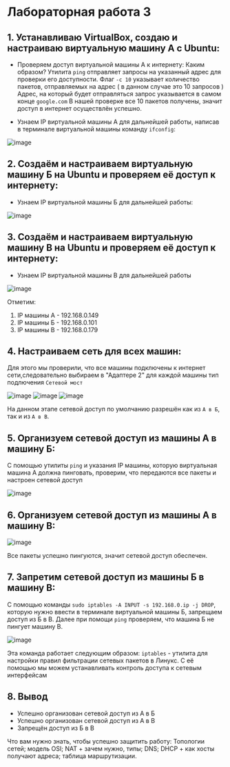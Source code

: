 # Лабораторная работа 3
## 1. Устанавливаю VirtualBox, создаю и настраиваю виртуальную машину А с Ubuntu:

- Проверяем доступ виртуальной машины А к интернету:
Каким образом?
Утилита `ping` отправляет запросы на указанный адрес для проверки его доступности.
Флаг `-с 10` указывает количество пакетов, отправляемых на адрес ( в данном случае это 10 запросов )
Адрес, на который будет отправляться запрос указывается в самом конце `google.com`
В нашей проверке все 10 пакетов получены, значит доступ в интернет осуществлён успешно.

-  Узнаем IP виртуальной машины А для дальнейшей работы, написав в терминале виртуальной машины команду `ifconfig`:

![image](SCRIN1.png)

## 2. Создаём и настраиваем виртуальную машину Б на Ubuntu и проверяем её доступ к интернету:

- Узнаем IP виртуальной машины Б для дальнейшей работы:

![image](SCRIN2.png)

## 3. Создаём и настраиваем виртуальную машину В на Ubuntu и проверяем её доступ к интернету:
   
- Узнаем IP виртуальной машины В для дальнейшей работы

![image](SCRIN3.png)

Отметим:
1) IP машины А - 192.168.0.149
2) IP машины Б - 192.168.0.101
3) IP машины В - 192.168.0.179

## 4. Настраиваем сеть для всех машин:

Для этого мы проверили, что все машины подключены к интернет сети,следовательно выбираем в "Адаптере 2" для каждой машины тип подлючения `Сетевой мост`

![image](SCRIN4.png)
![image](SCRIN5.png)
![image](SCRIN6.png)

На данном этапе сетевой доступ по умолчанию разрешён как из `А в Б`, так и из `А в В`.

## 5. Организуем сетевой доступ из машины А в машину Б:
С помощью утилиты `ping` и указания IP машины, которую виртуальная машина А должна пинговать, проверим, что передаются все пакеты и настроен сетевой доступ

![image](SCRIN7.png)

## 6. Организуем сетевой доступ из машины А в машину В:

![image](SCRIN8.png)

Все пакеты успешно пингуются, значит сетевой доступ обеспечен.

## 7. Запретим сетевой доступ из машины Б в машину В:
С помощью команды `sudo iptables -A INPUT -s 192.168.0.ip -j DROP`, которую нужно ввести в терминале виртуальной машины Б, запрещаем доступ из Б в В.
Далее при помощи `ping` проверяем, что машина Б не пингует машину В.

![image](SCRIN9.png)

Эта команда работает следующим образом:
`iptables` - утилита для настройки правил фильтрации сетевых пакетов в Линукс. С её помощью мы можем устанавливать контроль доступа к сетевым интерфейсам

## 8. Вывод

- Успешно организован сетевой доступ из А в Б
- Успешно организован сетевой доступ из А в В
- Запрещён доступ из Б в В

Что вам нужно знать, чтобы успешно защитить работу:
Топологии сетей; модель OSI; NAT + зачем нужно, типы; DNS; DHCP + как хосты получают адреса; таблица маршрутизации.
